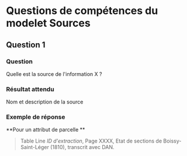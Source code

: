 # Questions de compétences du modelet Sources

## Question 1
### Question
Quelle est la source de l'information X ?
### Résultat attendu
Nom et description de la source 
### Exemple de réponse
**Pour un attribut de parcelle **
>Table Line *ID d'extraction*, Page XXXX, Etat de sections de Boissy-Saint-Léger (1810), transcrit avec DAN.